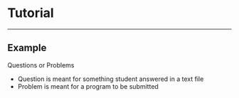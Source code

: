 # Tutorial

---

## Example

Questions or Problems
  * Question is meant for something student answered in a text file
  * Problem is meant for a program to be submitted
  
